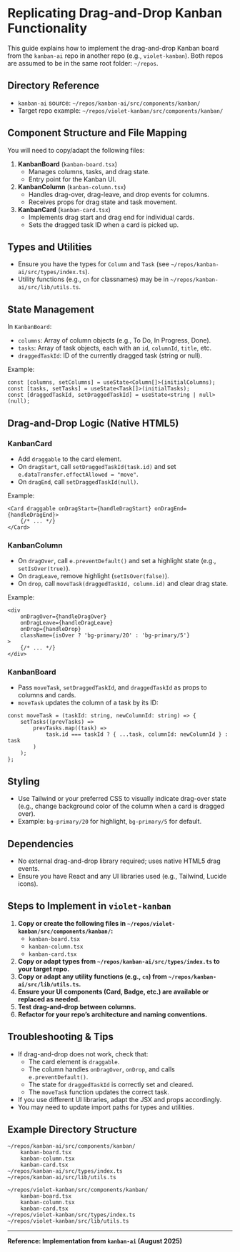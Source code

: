 # Replicating Drag-and-Drop Kanban Functionality

This guide explains how to implement the drag-and-drop Kanban board from the `kanban-ai` repo in another repo (e.g., `violet-kanban`). Both repos are assumed to be in the same root folder: `~/repos`.

## Directory Reference

-   `kanban-ai` source: `~/repos/kanban-ai/src/components/kanban/`
-   Target repo example: `~/repos/violet-kanban/src/components/kanban/`

## Component Structure and File Mapping

You will need to copy/adapt the following files:

1. **KanbanBoard** (`kanban-board.tsx`)
    - Manages columns, tasks, and drag state.
    - Entry point for the Kanban UI.
2. **KanbanColumn** (`kanban-column.tsx`)
    - Handles drag-over, drag-leave, and drop events for columns.
    - Receives props for drag state and task movement.
3. **KanbanCard** (`kanban-card.tsx`)
    - Implements drag start and drag end for individual cards.
    - Sets the dragged task ID when a card is picked up.

## Types and Utilities

-   Ensure you have the types for `Column` and `Task` (see `~/repos/kanban-ai/src/types/index.ts`).
-   Utility functions (e.g., `cn` for classnames) may be in `~/repos/kanban-ai/src/lib/utils.ts`.

## State Management

In `KanbanBoard`:

-   `columns`: Array of column objects (e.g., To Do, In Progress, Done).
-   `tasks`: Array of task objects, each with an `id`, `columnId`, `title`, etc.
-   `draggedTaskId`: ID of the currently dragged task (string or null).

Example:

```tsx
const [columns, setColumns] = useState<Column[]>(initialColumns);
const [tasks, setTasks] = useState<Task[]>(initialTasks);
const [draggedTaskId, setDraggedTaskId] = useState<string | null>(null);
```

## Drag-and-Drop Logic (Native HTML5)

### KanbanCard

-   Add `draggable` to the card element.
-   On `dragStart`, call `setDraggedTaskId(task.id)` and set `e.dataTransfer.effectAllowed = "move"`.
-   On `dragEnd`, call `setDraggedTaskId(null)`.

Example:

```tsx
<Card draggable onDragStart={handleDragStart} onDragEnd={handleDragEnd}>
    {/* ... */}
</Card>
```

### KanbanColumn

-   On `dragOver`, call `e.preventDefault()` and set a highlight state (e.g., `setIsOver(true)`).
-   On `dragLeave`, remove highlight (`setIsOver(false)`).
-   On `drop`, call `moveTask(draggedTaskId, column.id)` and clear drag state.

Example:

```tsx
<div
    onDragOver={handleDragOver}
    onDragLeave={handleDragLeave}
    onDrop={handleDrop}
    className={isOver ? 'bg-primary/20' : 'bg-primary/5'}
>
    {/* ... */}
</div>
```

### KanbanBoard

-   Pass `moveTask`, `setDraggedTaskId`, and `draggedTaskId` as props to columns and cards.
-   `moveTask` updates the column of a task by its ID:

```tsx
const moveTask = (taskId: string, newColumnId: string) => {
    setTasks((prevTasks) =>
        prevTasks.map((task) =>
            task.id === taskId ? { ...task, columnId: newColumnId } : task
        )
    );
};
```

## Styling

-   Use Tailwind or your preferred CSS to visually indicate drag-over state (e.g., change background color of the column when a card is dragged over).
-   Example: `bg-primary/20` for highlight, `bg-primary/5` for default.

## Dependencies

-   No external drag-and-drop library required; uses native HTML5 drag events.
-   Ensure you have React and any UI libraries used (e.g., Tailwind, Lucide icons).

## Steps to Implement in `violet-kanban`

1. **Copy or create the following files in `~/repos/violet-kanban/src/components/kanban/`:**
    - `kanban-board.tsx`
    - `kanban-column.tsx`
    - `kanban-card.tsx`
2. **Copy or adapt types from `~/repos/kanban-ai/src/types/index.ts` to your target repo.**
3. **Copy or adapt any utility functions (e.g., `cn`) from `~/repos/kanban-ai/src/lib/utils.ts`.**
4. **Ensure your UI components (Card, Badge, etc.) are available or replaced as needed.**
5. **Test drag-and-drop between columns.**
6. **Refactor for your repo’s architecture and naming conventions.**

## Troubleshooting & Tips

-   If drag-and-drop does not work, check that:
    -   The card element is `draggable`.
    -   The column handles `onDragOver`, `onDrop`, and calls `e.preventDefault()`.
    -   The state for `draggedTaskId` is correctly set and cleared.
    -   The `moveTask` function updates the correct task.
-   If you use different UI libraries, adapt the JSX and props accordingly.
-   You may need to update import paths for types and utilities.

## Example Directory Structure

```
~/repos/kanban-ai/src/components/kanban/
    kanban-board.tsx
    kanban-column.tsx
    kanban-card.tsx
~/repos/kanban-ai/src/types/index.ts
~/repos/kanban-ai/src/lib/utils.ts

~/repos/violet-kanban/src/components/kanban/
    kanban-board.tsx
    kanban-column.tsx
    kanban-card.tsx
~/repos/violet-kanban/src/types/index.ts
~/repos/violet-kanban/src/lib/utils.ts
```

---

**Reference: Implementation from `kanban-ai` (August 2025)**
